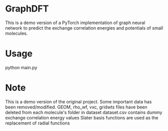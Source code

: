 # GraphDFT

This is a demo version of a PyTorch implementation of graph neural network to predict the exchange correlation energies and potentials of small molecules.

# Usage

python main.py

# Note
This is a demo version of the original project. Some important data has been removed/modified.
GEOM, rho_wf, vxc, gridwts files have been deleted from each molecule's folder in dataset
dataset.csv contains dummy exchange correlation energy values
Slater basis functions are used as the replacement of radial functions
